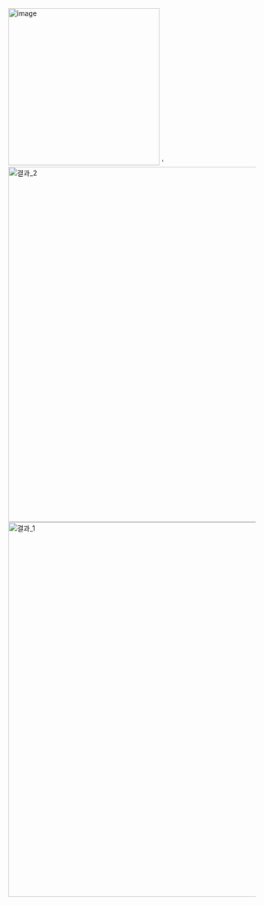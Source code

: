 
<img width="308" height="320" alt="image" src="https://github.com/user-attachments/assets/8261d4a1-8792-4b70-b1a9-9ddb5c0ddfe5" />
'<img width="797" height="723" alt="결과_2" src="https://github.com/user-attachments/assets/0ff397cd-6206-49d5-8018-2ca4097b5178" />
<img width="920" height="763" alt="결과_1" src="https://github.com/user-attachments/assets/8b87bfc1-0a84-4102-8912-bc779b52ad7a" />

